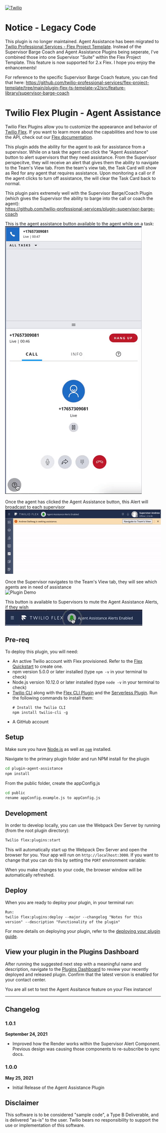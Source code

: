 <a  href="https://www.twilio.com">
<img  src="https://static0.twilio.com/marketing/bundles/marketing/img/logos/wordmark-red.svg"  alt="Twilio"  width="250"  />
</a>

# Notice - Legacy Code
This plugin is no longer maintained.  Agent Assistance has been migrated to
[Twilio Professional Services - Flex Project Template](https://github.com/twilio-professional-services/twilio-proserv-flex-project-template).  Instead of the Supervisor Barge Coach and Agent Assistance Plugins being seperate, I've combined those into one Supervisor "Suite" within the Flex Project Template.  This feature is now supported for 2.x Flex.  I hope you enjoy the enhancements!

For reference to the specific Supervisor Barge Coach feature, you can find that here:
https://github.com/twilio-professional-services/flex-project-template/tree/main/plugin-flex-ts-template-v2/src/feature-library/supervisor-barge-coach

# Twilio Flex Plugin - Agent Assistance

Twilio Flex Plugins allow you to customize the appearance and behavior of [Twilio Flex](https://www.twilio.com/flex). If you want to learn more about the capabilities and how to use the API, check out our [Flex documentation](https://www.twilio.com/docs/flex).

This plugin adds the ability for the agent to ask for assistance from a supervisor.  While on a task the agent can click the "Agent Assistance" button to alert supervisors that they need assistance.  From the Supervisor perspecitve, they will receive an alert that gives them the ability to navigate to the Team's View tab.  From the team's view tab, the Task Card will show as Red for any agent that requires assistance.  Upon monitoring a call or if the agent clicks to turn off assistance, the will clear the Task Card back to normal.

This plugin pairs extremely well with the Supervisor Barge/Coach Plugin (which gives the Supervisor the ability to barge into the call or coach the agent):  
https://github.com/twilio-professional-services/plugin-supervisor-barge-coach

This is the agent assistance button available to the agent while on a task:  
![Plugin Demo](https://github.com/aestellwag/plugin-agent-assistance/blob/main/Agent-Assistance-Demo-2.gif)

Once the agent has clicked the Agent Assistance button, this Alert will broadcast to each supervisor  
![Plugin Demo](https://github.com/aestellwag/plugin-agent-assistance/blob/main/Agent-Assistance-Demo-3.gif)

Once the Supervisor navigates to the Team's View tab, they will see which agents are in need of assistance  
![Plugin Demo](TBD)

This button is available to Supervisors to mute the Agent Assistance Alerts, if they wish  
![Plugin Demo](https://github.com/aestellwag/plugin-agent-assistance/blob/main/Agent-Assistance-Demo-1.gif)

## Pre-req

To deploy this plugin, you will need:

- An active Twilio account with Flex provisioned. Refer to the [Flex Quickstart](https://www.twilio.com/docs/flex/quickstart/flex-basics#sign-up-for-or-sign-in-to-twilio-and-create-a-new-flex-project") to create one.
- npm version 5.0.0 or later installed (type `npm -v` in your terminal to check)
- Node.js version 10.12.0 or later installed (type `node -v` in your terminal to check)
- [Twilio CLI](https://www.twilio.com/docs/twilio-cli/quickstart#install-twilio-cli) along with the [Flex CLI Plugin](https://www.twilio.com/docs/twilio-cli/plugins#available-plugins) and the [Serverless Plugin](https://www.twilio.com/docs/twilio-cli/plugins#available-plugins). Run the following commands to install them:
  ```
  # Install the Twilio CLI
  npm install twilio-cli -g
  ```
- A GitHub account

## Setup

Make sure you have [Node.js](https://nodejs.org) as well as [`npm`](https://npmjs.com) installed.

Navigate to the primary plugin folder and run NPM install for the plugin
```bash
cd plugin-agent-assistance
npm install
```

From the public folder, create the appConfig.js
```bash
cd public
rename appConfig.example.js to appConfig.js
```

## Development

In order to develop locally, you can use the Webpack Dev Server by running (from the root plugin directory):

```bash
Twilio flex:plugins:start
```

This will automatically start up the Webpack Dev Server and open the browser for you. Your app will run on `http://localhost:3000`. If you want to change that you can do this by setting the `PORT` environment variable:

When you make changes to your code, the browser window will be automatically refreshed.

## Deploy

When you are ready to deploy your plugin, in your terminal run:
```
Run: 
twilio flex:plugins:deploy --major --changelog "Notes for this version" --description "Functionality of the plugin"
```
For more details on deploying your plugin, refer to the [deploying your plugin guide](https://www.twilio.com/docs/flex/plugins#deploying-your-plugin).

## View your plugin in the Plugins Dashboard

After running the suggested next step with a meaningful name and description, navigate to the [Plugins Dashboard](https://flex.twilio.com/admin/) to review your recently deployed and released plugin. Confirm that the latest version is enabled for your contact center.

You are all set to test the Agent Assitance feature on your Flex instance!


---

## Changelog

### 1.0.1

**September 24, 2021**

- Improved how the Render works within the Supervisor Alert Component.  Previous design was causing those components to re-subscribe to sync docs.

### 1.0.0

**May 25, 2021**

- Initial Release of the Agent Assistance Plugin


## Disclaimer
This software is to be considered "sample code", a Type B Deliverable, and is delivered "as-is" to the user. Twilio bears no responsibility to support the use or implementation of this software.
